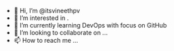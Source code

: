 - 👋 Hi, I’m @itsvineethpv
- 👀 I’m interested in .
- 🌱 I’m currently learning DevOps with focus on GitHub
- 💞️ I’m looking to collaborate on ...
- 📫 How to reach me ...

<!---
itsvineethpv/itsvineethpv is a ✨ special ✨ repository because its `README.md` (this file) appears on your GitHub profile.
You can click the Preview link to take a look at your changes.
--->
